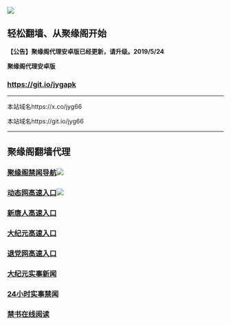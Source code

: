 ![](https://raw.githubusercontent.com/hao369/a/master/j.jpg)



## 轻松翻墙、从聚缘阁开始



**【公告】聚缘阁代理安卓版已经更新，请升级。2019/5/24**

 
**聚缘阁代理安卓版**
### https://git.io/jygapk  

***

本站域名https://x.co/jyg66 

本站域名https://git.io/jyg66



***




## 聚缘阁翻墙代理 



### [聚缘阁禁闻导航](http://35mnj3.h5a.hyundai-cme.net)![](https://tup.vraet.cf/jyg.gif)



### [动态网高速入口](https://throbbing-glade-909e.lian.workers.dev/-----https://662.nhhc.com.au)![](https://tup.vraet.cf/jygdl.gif)


### [新唐人高速入口](https://throbbing-glade-909e.lian.workers.dev/-----https://662.nhhc.com.au)

### [大纪元高速入口](https://throbbing-glade-909e.lian.workers.dev/-----https://662.nhhc.com.au)

### [退党网高速入口](https://throbbing-glade-909e.lian.workers.dev/-----https://662.nhhc.com.au)






### [大纪元实事新闻](https://git.io/fjmgE)

### [24小时实事禁闻](https://git.io/fj3Go)

### [禁书在线阅读](https://git.io/fjJ5Z)






